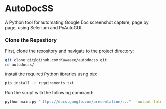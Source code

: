 # AutoDocSS
A Python tool for automating Google Doc screenshot capture, page by page, using Selenium and PyAutoGUI


### Clone the Repository

First, clone the repository and navigate to the project directory:

```bash
git clone git@github.com:Kawaeee/autodocss.git
cd autodocss/
```

Install the required Python libraries using pip:

```bash
pip install -r requirements.txt
```

Run the script with the following command:
```bash
python main.py "https://docs.google.com/presentation/..." --output-folder "output/slides"
```
